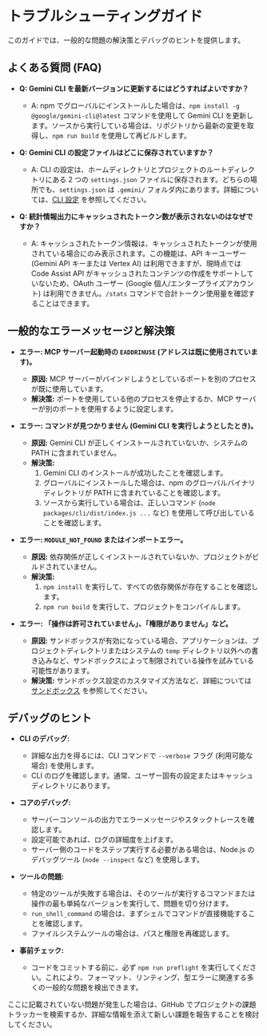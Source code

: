 # トラブルシューティングガイド

このガイドでは、一般的な問題の解決策とデバッグのヒントを提供します。

## よくある質問 (FAQ)

- **Q: Gemini CLI を最新バージョンに更新するにはどうすればよいですか？**

  - A: npm でグローバルにインストールした場合は、`npm install -g @google/gemini-cli@latest` コマンドを使用して Gemini CLI を更新します。ソースから実行している場合は、リポジトリから最新の変更を取得し、`npm run build` を使用して再ビルドします。

- **Q: Gemini CLI の設定ファイルはどこに保存されていますか？**

  - A: CLI の設定は、ホームディレクトリとプロジェクトのルートディレクトリにある 2 つの `settings.json` ファイルに保存されます。どちらの場所でも、`settings.json` は `.gemini/` フォルダ内にあります。詳細については、[CLI 設定](./cli/configuration.md) を参照してください。

- **Q: 統計情報出力にキャッシュされたトークン数が表示されないのはなぜですか？**

  - A: キャッシュされたトークン情報は、キャッシュされたトークンが使用されている場合にのみ表示されます。この機能は、API キーユーザー (Gemini API キーまたは Vertex AI) は利用できますが、現時点では Code Assist API がキャッシュされたコンテンツの作成をサポートしていないため、OAuth ユーザー (Google 個人/エンタープライズアカウント) は利用できません。`/stats` コマンドで合計トークン使用量を確認することはできます。

## 一般的なエラーメッセージと解決策

- **エラー: MCP サーバー起動時の `EADDRINUSE` (アドレスは既に使用されています)。**

  - **原因:** MCP サーバーがバインドしようとしているポートを別のプロセスが既に使用しています。
  - **解決策:**
    ポートを使用している他のプロセスを停止するか、MCP サーバーが別のポートを使用するように設定します。

- **エラー: コマンドが見つかりません (Gemini CLI を実行しようとしたとき)。**

  - **原因:** Gemini CLI が正しくインストールされていないか、システムの PATH に含まれていません。
  - **解決策:**
    1. Gemini CLI のインストールが成功したことを確認します。
    2. グローバルにインストールした場合は、npm のグローバルバイナリディレクトリが PATH に含まれていることを確認します。
    3. ソースから実行している場合は、正しいコマンド (`node packages/cli/dist/index.js ...` など) を使用して呼び出していることを確認します。

- **エラー: `MODULE_NOT_FOUND` またはインポートエラー。**

  - **原因:** 依存関係が正しくインストールされていないか、プロジェクトがビルドされていません。
  - **解決策:**
    1. `npm install` を実行して、すべての依存関係が存在することを確認します。
    2. `npm run build` を実行して、プロジェクトをコンパイルします。

- **エラー: 「操作は許可されていません」、「権限がありません」など。**

  - **原因:** サンドボックスが有効になっている場合、アプリケーションは、プロジェクトディレクトリまたはシステムの `temp` ディレクトリ以外への書き込みなど、サンドボックスによって制限されている操作を試みている可能性があります。
  - **解決策:** サンドボックス設定のカスタマイズ方法など、詳細については [サンドボックス](./cli/configuration.md#sandboxing) を参照してください。

## デバッグのヒント

- **CLI のデバッグ:**

  - 詳細な出力を得るには、CLI コマンドで `--verbose` フラグ (利用可能な場合) を使用します。
  - CLI のログを確認します。通常、ユーザー固有の設定またはキャッシュディレクトリにあります。

- **コアのデバッグ:**

  - サーバーコンソールの出力でエラーメッセージやスタックトレースを確認します。
  - 設定可能であれば、ログの詳細度を上げます。
  - サーバー側のコードをステップ実行する必要がある場合は、Node.js のデバッグツール (`node --inspect` など) を使用します。

- **ツールの問題:**

  - 特定のツールが失敗する場合は、そのツールが実行するコマンドまたは操作の最も単純なバージョンを実行して、問題を切り分けます。
  - `run_shell_command` の場合は、まずシェルでコマンドが直接機能することを確認します。
  - ファイルシステムツールの場合は、パスと権限を再確認します。

- **事前チェック:**
  - コードをコミットする前に、必ず `npm run preflight` を実行してください。これにより、フォーマット、リンティング、型エラーに関連する多くの一般的な問題を検出できます。

ここに記載されていない問題が発生した場合は、GitHub でプロジェクトの課題トラッカーを検索するか、詳細な情報を添えて新しい課題を報告することを検討してください。